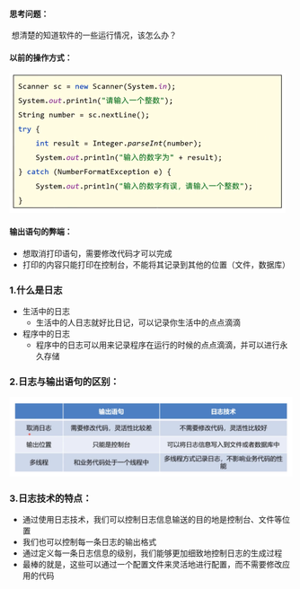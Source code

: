 #### 思考问题：

​	想清楚的知道软件的一些运行情况，该怎么办？

#### 以前的操作方式：

<img src="img/261-1.png" alt="261-1" style="zoom:50%;" />

#### 输出语句的弊端：

- 想取消打印语句，需要修改代码才可以完成
- 打印的内容只能打印在控制台，不能将其记录到其他的位置（文件，数据库）

### 1.什么是日志

- 生活中的日志
  - 生活中的人日志就好比日记，可以记录你生活中的点点滴滴
- 程序中的日志
  - 程序中的日志可以用来记录程序在运行的时候的点点滴滴，并可以进行永久存储



### 2.日志与输出语句的区别：

![261-2](img/261-2.png)

### 3.日志技术的特点：

- 通过使用日志技术，我们可以控制日志信息输送的目的地是控制台、文件等位置
- 我们也可以控制每一条日志的输出格式
- 通过定义每一条日志信息的级别，我们能够更加细致地控制日志的生成过程
- 最棒的就是，这些可以通过一个配置文件来灵活地进行配置，而不需要修改应用的代码


